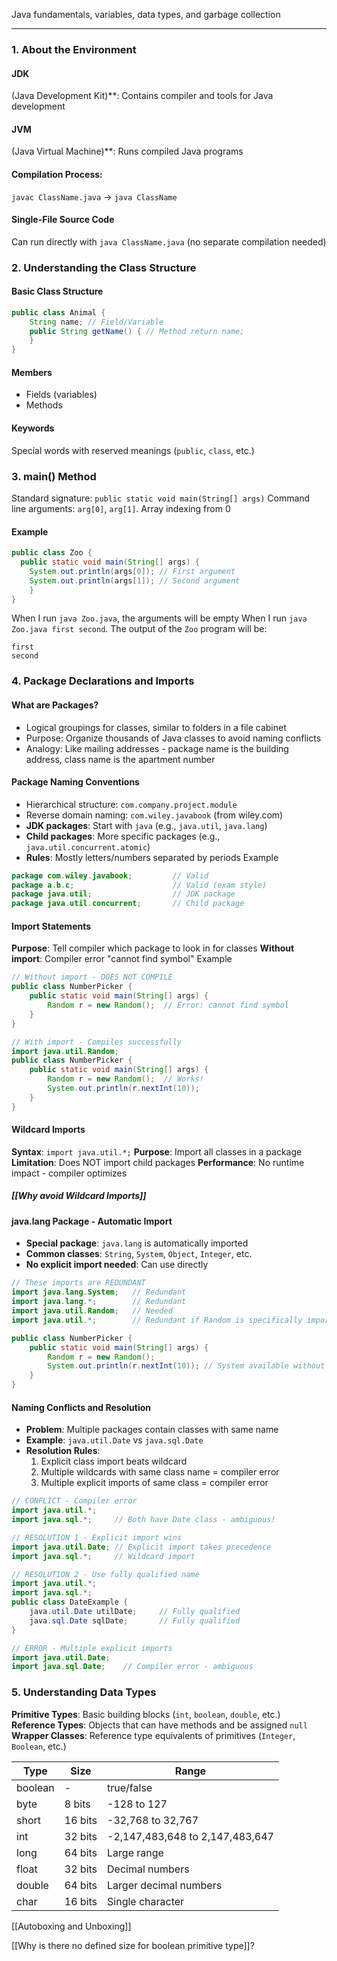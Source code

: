 
Java fundamentals, variables, data types, and garbage collection

---
### 1. About the Environment
#### JDK
(Java Development Kit)**: Contains compiler and tools for Java development
#### JVM
(Java Virtual Machine)**: Runs compiled Java programs
#### Compilation Process:
`javac ClassName.java` → `java ClassName`
#### Single-File Source Code
Can run directly with `java ClassName.java` (no separate compilation needed)
### 2. Understanding the Class Structure
#### Basic Class Structure

```java
public class Animal {
    String name; // Field/Variable 
    public String getName() { // Method return name; 
    }
}
```

#### Members
- Fields (variables)
- Methods
#### Keywords
Special words with reserved meanings (`public`, `class`, etc.)
### 3. main() Method
Standard signature: `public static void main(String[] args)`
Command line arguments: `arg[0]`, `arg[1]`. Array indexing from 0
#### Example
```java
public class Zoo {
  public static void main(String[] args) {
    System.out.println(args[0]); // First argument 
    System.out.println(args[1]); // Second argument 
    }
}
```

When I run `java Zoo.java`, the arguments will be empty
When I run `java Zoo.java first second`. The output of the `Zoo` program will be:
```console
first
second
```

### 4. Package Declarations and Imports

#### What are Packages?
* Logical groupings for classes, similar to folders in a file cabinet
* Purpose: Organize thousands of Java classes to avoid naming conflicts
* Analogy: Like mailing addresses - package name is the building address, class name is the apartment number
#### Package Naming Conventions
* Hierarchical structure: `com.company.project.module`
* Reverse domain naming: `com.wiley.javabook` (from wiley.com)
* **JDK packages**: Start with `java` (e.g., `java.util`, `java.lang`)
* **Child packages**: More specific packages (e.g., `java.util.concurrent.atomic`)
* **Rules**: Mostly letters/numbers separated by periods
Example
```java
package com.wiley.javabook;         // Valid
package a.b.c;                      // Valid (exam style)
package java.util;                  // JDK package
package java.util.concurrent;       // Child package
```
#### Import Statements
**Purpose**: Tell compiler which package to look in for classes
**Without import**: Compiler error "cannot find symbol"
Example
```java
// Without import - DOES NOT COMPILE
public class NumberPicker {
    public static void main(String[] args) {
        Random r = new Random();  // Error: cannot find symbol
    }
}

// With import - Compiles successfully
import java.util.Random;
public class NumberPicker {
    public static void main(String[] args) {
        Random r = new Random();  // Works!
        System.out.println(r.nextInt(10));
    }
}
```
#### Wildcard Imports
**Syntax**: `import java.util.*;`
**Purpose**: Import all classes in a package
**Limitation**: Does NOT import child packages
**Performance**: No runtime impact - compiler optimizes
##### [[Why avoid Wildcard Imports]]
#### java.lang Package - Automatic Import
- **Special package**: `java.lang` is automatically imported
- **Common classes**: `String`, `System`, `Object`, `Integer`, etc.
- **No explicit import needed**: Can use directly
```java
// These imports are REDUNDANT
import java.lang.System;   // Redundant
import java.lang.*;        // Redundant  
import java.util.Random;   // Needed
import java.util.*;        // Redundant if Random is specifically imported

public class NumberPicker {
    public static void main(String[] args) {
        Random r = new Random();
        System.out.println(r.nextInt(10)); // System available without import
    }
}
```
#### Naming Conflicts and Resolution
- **Problem**: Multiple packages contain classes with same name
- **Example**: `java.util.Date` vs `java.sql.Date`
- **Resolution Rules**:
    1. Explicit class import beats wildcard
    2. Multiple wildcards with same class name = compiler error
    3. Multiple explicit imports of same class = compiler error
```java
// CONFLICT - Compiler error
import java.util.*;
import java.sql.*;     // Both have Date class - ambiguous!

// RESOLUTION 1 - Explicit import wins
import java.util.Date; // Explicit import takes precedence
import java.sql.*;     // Wildcard import

// RESOLUTION 2 - Use fully qualified name
import java.util.*;
import java.sql.*;
public class DateExample {
    java.util.Date utilDate;     // Fully qualified
    java.sql.Date sqlDate;       // Fully qualified
}

// ERROR - Multiple explicit imports
import java.util.Date;
import java.sql.Date;    // Compiler error - ambiguous 
```
### 5. Understanding Data Types
**Primitive Types**: Basic building blocks (`int`, `boolean`, `double`, etc.)
**Reference Types**: Objects that can have methods and be assigned `null`
**Wrapper Classes**: Reference type equivalents of primitives (`Integer`, `Boolean`, etc.)

| Type    | Size    | Range                           |
| ------- | ------- | ------------------------------- |
| boolean | -       | true/false                      |
| byte    | 8 bits  | -128 to 127                     |
| short   | 16 bits | -32,768 to 32,767               |
| int     | 32 bits | -2,147,483,648 to 2,147,483,647 |
| long    | 64 bits | Large range                     |
| float   | 32 bits | Decimal numbers                 |
| double  | 64 bits | Larger decimal numbers          |
| char    | 16 bits | Single character                |
[[Autoboxing and Unboxing]]

[[Why is there no defined size for boolean primitive type]]?
